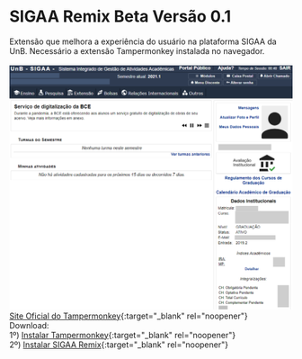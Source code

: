 # SIGAA Remix Beta Versão 0.1
Extensão que melhora a experiência do usuário na plataforma SIGAA da UnB. Necessário a extensão Tampermonkey instalada no navegador.
<br>
<br>
![Tela 1](tela1.png)
<br>
[Site Oficial do Tampermonkey](https://www.tampermonkey.net/){:target="_blank" rel="noopener"}
<br>
Download:
<br>
1º) [Instalar Tampermonkey](https://chrome.google.com/webstore/detail/dhdgffkkebhmkfjojejmpbldmpobfkfo){:target="_blank" rel="noopener"}
<br>
2º) [Instalar SIGAA Remix](https://github.com/luisrguerra/unb-sigaa-remix-tampermonkey/raw/main/SIGAA%20Remix.user.js){:target="_blank" rel="noopener"}

